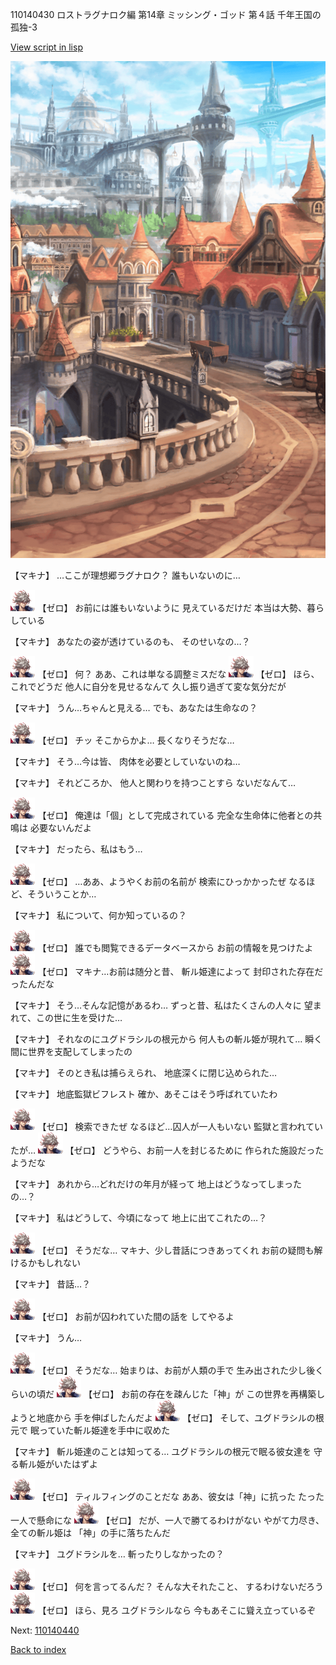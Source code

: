 110140430 ロストラグナロク編 第14章 ミッシング・ゴッド 第４話 千年王国の孤独-3

[View script in lisp](../scripts/110140430.txt)

![town.png](../images/backgrounds/town.png)

【マキナ】
…ここが理想郷ラグナロク？
誰もいないのに…

<img src="../images/units/23.png" alt="23.png" height="34"/>
【ゼロ】
お前には誰もいないように
見えているだけだ
本当は大勢、暮らしている

【マキナ】
あなたの姿が透けているのも、
そのせいなの…？

<img src="../images/units/23.png" alt="23.png" height="34"/>
【ゼロ】
何？
ああ、これは単なる調整ミスだな

<img src="../images/units/23.png" alt="23.png" height="34"/>
【ゼロ】
ほら、これでどうだ
他人に自分を見せるなんて
久し振り過ぎて変な気分だが

【マキナ】
うん…ちゃんと見える…
でも、あなたは生命なの？

<img src="../images/units/23.png" alt="23.png" height="34"/>
【ゼロ】
チッ
そこからかよ…
長くなりそうだな…

【マキナ】
そう…今は皆、
肉体を必要としていないのね…

【マキナ】
それどころか、
他人と関わりを持つことすら
ないだなんて…

<img src="../images/units/23.png" alt="23.png" height="34"/>
【ゼロ】
俺達は「個」として完成されている
完全な生命体に他者との共鳴は
必要ないんだよ

【マキナ】
だったら、私はもう…

<img src="../images/units/23.png" alt="23.png" height="34"/>
【ゼロ】
…ああ、ようやくお前の名前が
検索にひっかかったぜ
なるほど、そういうことか…

【マキナ】
私について、何か知っているの？

<img src="../images/units/23.png" alt="23.png" height="34"/>
【ゼロ】
誰でも閲覧できるデータベースから
お前の情報を見つけたよ

<img src="../images/units/23.png" alt="23.png" height="34"/>
【ゼロ】
マキナ…お前は随分と昔、
斬ル姫達によって
封印された存在だったんだな

【マキナ】
そう…そんな記憶があるわ…
ずっと昔、私はたくさんの人々に
望まれて、この世に生を受けた…

【マキナ】
それなのにユグドラシルの根元から
何人もの斬ル姫が現れて…
瞬く間に世界を支配してしまったの

【マキナ】
そのとき私は捕らえられ、
地底深くに閉じ込められた…

【マキナ】
地底監獄ビフレスト
確か、あそこはそう呼ばれていたわ

<img src="../images/units/23.png" alt="23.png" height="34"/>
【ゼロ】
検索できたぜ
なるほど…囚人が一人もいない
監獄と言われていたが…

<img src="../images/units/23.png" alt="23.png" height="34"/>
【ゼロ】
どうやら、お前一人を封じるために
作られた施設だったようだな

【マキナ】
あれから…どれだけの年月が経って
地上はどうなってしまったの…？

【マキナ】
私はどうして、今頃になって
地上に出てこれたの…？

<img src="../images/units/23.png" alt="23.png" height="34"/>
【ゼロ】
そうだな…
マキナ、少し昔話につきあってくれ
お前の疑問も解けるかもしれない

【マキナ】
昔話…？

<img src="../images/units/23.png" alt="23.png" height="34"/>
【ゼロ】
お前が囚われていた間の話を
してやるよ

【マキナ】
うん…

<img src="../images/units/23.png" alt="23.png" height="34"/>
【ゼロ】
そうだな…
始まりは、お前が人類の手で
生み出された少し後くらいの頃だ

<img src="../images/units/23.png" alt="23.png" height="34"/>
【ゼロ】
お前の存在を疎んじた「神」が
この世界を再構築しようと地底から
手を伸ばしたんだよ

<img src="../images/units/23.png" alt="23.png" height="34"/>
【ゼロ】
そして、ユグドラシルの根元で
眠っていた斬ル姫達を手中に収めた

【マキナ】
斬ル姫達のことは知ってる…
ユグドラシルの根元で眠る彼女達を
守る斬ル姫がいたはずよ

<img src="../images/units/23.png" alt="23.png" height="34"/>
【ゼロ】
ティルフィングのことだな
ああ、彼女は「神」に抗った
たった一人で懸命にな

<img src="../images/units/23.png" alt="23.png" height="34"/>
【ゼロ】
だが、一人で勝てるわけがない
やがて力尽き、全ての斬ル姫は
「神」の手に落ちたんだ

【マキナ】
ユグドラシルを…
斬ったりしなかったの？

<img src="../images/units/23.png" alt="23.png" height="34"/>
【ゼロ】
何を言ってるんだ？
そんな大それたこと、
するわけないだろう

<img src="../images/units/23.png" alt="23.png" height="34"/>
【ゼロ】
ほら、見ろ
ユグドラシルなら
今もあそこに聳え立っているぞ

Next: [110140440](110140440.md)

[Back to index](index.md)
